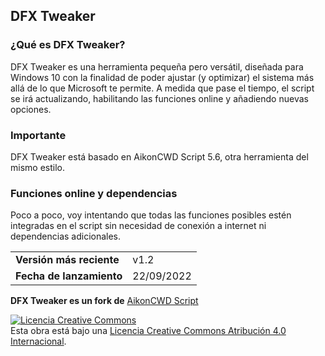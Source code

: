 ## DFX Tweaker

### ¿Qué es DFX Tweaker?
DFX Tweaker es una herramienta pequeña pero versátil, diseñada para Windows 10 con la finalidad de poder ajustar (y optimizar) el sistema más allá de lo que Microsoft te permite. A medida que pase el tiempo, el script se irá actualizando, habilitando las funciones online y añadiendo nuevas opciones.

### Importante
DFX Tweaker está basado en AikonCWD Script 5.6, otra herramienta del mismo estilo.

### Funciones online y dependencias
Poco a poco, voy intentando que todas las funciones posibles estén integradas en el script sin necesidad de conexión a internet ni dependencias adicionales.

|||
|---|---|
|**Versión más reciente**|v1.2|
|**Fecha de lanzamiento**|22/09/2022|

**DFX Tweaker es un fork de** [AikonCWD Script](https://github.com/aikoncwd/win10script)

<a rel="license" href="http://creativecommons.org/licenses/by/4.0/"><img alt="Licencia Creative Commons" style="border-width:0" src="https://i.creativecommons.org/l/by/4.0/88x31.png" /></a><br />Esta obra está bajo una <a rel="license" href="http://creativecommons.org/licenses/by/4.0/">Licencia Creative Commons Atribución 4.0 Internacional</a>.
